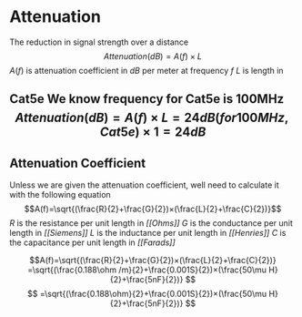 # Attenuation
The reduction in signal strength over a distance
$$ Attenuation (dB) = A(f) × L$$
$A(f)$ is attenuation coefficient in $dB$ per meter at frequency $f$
$L$ is length in


**Cat5e**
We know frequency for Cat5e is 100MHz
$$Attenuation (dB) = A(f) × L = 24dB(for 100 MHz, Cat5e) × 1 = 24dB$$
---
## Attenuation Coefficient
Unless we are given the attenuation coefficient, well need to calculate it with the following equation
$$A(f)=\sqrt{(\frac{R}{2}+\frac{G}{2})×(\frac{L}{2}+\frac{C}{2})}$$
$R$ is the resistance per unit length in *[[Ohms]]*
$G$ is the conductance per unit length in *[[Siemens]]*
$L$ is the inductance per unit length in *[[Henries]]*
$C$ is the capacitance per unit length in *[[Farads]]*

$$A(f)=\sqrt{(\frac{R}{2}+\frac{G}{2})×(\frac{L}{2}+\frac{C}{2})}
=\sqrt{(\frac{0.188\ohm /m}{2}+\frac{0.001S}{2})×(\frac{50\mu H}{2}+\frac{5nF}{2})}
$$
$$
=\sqrt{(\frac{0.188\ohm}{2}+\frac{0.001S}{2})×(\frac{50\mu H}{2}+\frac{5nF}{2})}
$$